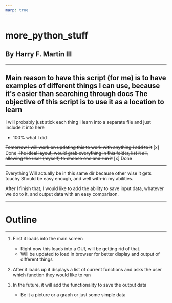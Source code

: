 ```yaml
---
marp: true
---
```


# more_python_stuff
By Harry F. Martin III
---

---
Main reason to have this script (for me) is to have examples of different things I can use, because it's easier than searching through docs
The objective of this script is to use it as a location to learn
---

I will probably just stick each thing I learn into a separate file and just include it into here
- 100% what I did

~~Tomorrow I will work on updating this to work with anything I add to it~~ [x] Done
~~The ideal layout, would grab everything in this folder, list it all, allowing the user (myself) to choose one and run it~~ [x] Done

---
Everything Will actually be in this same dir because other wise it gets touchy
Should be easy enough, and well with-in my abilities.

After I finish that, I would like to add the ability to save input data, whatever we do to it, and output data with an easy comparison.


---
# Outline

---

1) First it loads into the main screen
    - Right now this loads into a GUI, will be getting rid of that.
    - Will be updated to load in browser for better display and output of different things
2) After it loads up it displays a list of current functions and asks the user which function they would like to run

3) In the future, it will add the functionality to save the output data
    - Be it a picture or a graph or just some simple data
